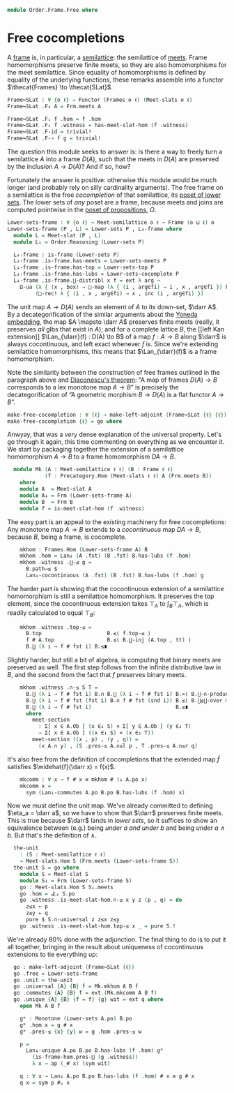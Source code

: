 <!--
```agda
{-# OPTIONS --lossy-unification -vtc.decl:5 -vtactic.hlevel:30 #-}
open import Cat.Functor.Subcategory
open import Cat.Functor.Adjoint
open import Cat.Prelude

open import Data.Bool

open import Order.Instances.Lower.Cocompletion
open import Order.Instances.Pointwise
open import Order.Semilattice.Meet
open import Order.Instances.Lower
open import Order.Diagram.Glb
open import Order.Diagram.Lub
open import Order.Frame
open import Order.Base

import Order.Semilattice.Meet.Reasoning as Meet-slat
import Order.Frame.Reasoning as Frm
import Order.Reasoning

```
-->

```agda
module Order.Frame.Free where
```

# Free cocompletions

A [frame] is, in particular, a [semilattice]: the semilattice of
[meets]. Frame homomorphisms preserve finite meets, so they are also
homomorphisms for the meet semilattice. Since equality of homomorphisms
is defined by equality of the underlying functions, these remarks
assemble into a functor $\thecat{Frames} \to \thecat{SLat}$.

[frame]: Order.Frame.html
[semilattice]: Order.Semilattice.html
[meets]: Order.Diagram.Glb.html

<!--
```agda
open Functor
open Subcat-hom
open make-left-adjoint
open is-frame-hom
```
-->

```agda
Frame↪SLat : ∀ {o ℓ} → Functor (Frames o ℓ) (Meet-slats o ℓ)
Frame↪SLat .F₀ A = Frm.meets A

Frame↪SLat .F₁ f .hom = f .hom
Frame↪SLat .F₁ f .witness = has-meet-slat-hom (f .witness)
Frame↪SLat .F-id = trivial!
Frame↪SLat .F-∘ f g = trivial!
```

The question this module seeks to answer is: is there a way to freely
turn a semilattice $A$ into a frame $D(A)$, such that the meets in
$D(A)$ are preserved by the inclusion $A \to D(A)$? And if so, how?

Fortunately the answer is positive: otherwise this module would be much
longer (and probably rely on silly cardinality arguments). The free
frame on a semilattice is the free _cocompletion_ of that semilattice,
its [poset of lower sets][low]. The lower sets of _any_ poset are a
frame, because meets and joins are computed pointwise in the [poset of
propositions], $\Omega$.

[poset of propositions]: Order.Instances.Props.html
[low]: Order.Instances.Lower.html

```agda
Lower-sets-frame : ∀ {o ℓ} → Meet-semilattice o ℓ → Frame (o ⊔ ℓ) o
Lower-sets-frame (P , L) = Lower-sets P , L↓-frame where
  module L = Meet-slat (P , L)
  module L↓ = Order.Reasoning (Lower-sets P)

  L↓-frame : is-frame (Lower-sets P)
  L↓-frame .is-frame.has-meets = Lower-sets-meets P
  L↓-frame .is-frame.has-top = Lower-sets-top P
  L↓-frame .is-frame.has-lubs = Lower-sets-cocomplete P
  L↓-frame .is-frame.⋃-distribl x f = ext λ arg →
    Ω-ua (λ { (x , box) → □-map (λ { (i , arg∈fi) → i , x , arg∈fi }) box })
         (□-rec! λ { (i , x , arg∈fi) → x , inc (i , arg∈fi) })
```

The unit map $A \to D(A)$ sends an element of $A$ to its down-set,
$\darr A$. By a decategorification of the similar arguments about the
[Yoneda embedding], the map $A \mapsto \darr A$ preserves finite meets
(really, it preserves _all_ glbs that exist in $A$); and for a complete
lattice $B$, the [[left Kan extension]] $\Lan_{\darr}(f) : D(A) \to B$ of
a map $f : A \to B$ along $\darr$ is always cocontinuous, and left exact
whenever $f$ is. Since we're extending semilattice homomorphisms, this
means that $\Lan_{\darr}(f)$ is a frame homomorphism.

[Yoneda embedding]: Cat.Functor.Hom.html#the-yoneda-embedding

Note the similarity between the construction of free frames outlined in
the paragraph above and [Diaconescu's theorem]: “A map of frames $D(A)
\to B$ corresponds to a lex monotone map $A \to B$” is precisely the
decategorification of “A geometric morphism $B \to D(A)$ is a flat
functor $A \to B$”.

[Diaconescu's theorem]: Topoi.Classifying.Diaconescu.html


```agda
make-free-cocompletion : ∀ {ℓ} → make-left-adjoint (Frame↪SLat {ℓ} {ℓ})
make-free-cocompletion {ℓ} = go where
```

Anwyay, that was a _very_ dense explanation of the universal property.
Let's go through it again, this time commenting on everything as we
encounter it. We start by packaging together the extension of a
semilattice homomorphism $A \to B$ to a frame homomorphism $DA \to B$.

```agda
  module Mk (A : Meet-semilattice ℓ ℓ) (B : Frame ℓ ℓ)
            (f : Precategory.Hom (Meet-slats ℓ ℓ) A (Frm.meets B))
    where
    module A  = Meet-slat A
    module A↓ = Frm (Lower-sets-frame A)
    module B  = Frm B
    module f = is-meet-slat-hom (f .witness)
```

The easy part is an appeal to the existing machinery for free
cocompletions: Any monotone map $A \to B$ extends to a _cocontinuous_
map $DA \to B$, because $B$, being a frame, is cocomplete.

```agda
    mkhom : Frames.Hom (Lower-sets-frame A) B
    mkhom .hom = Lan↓ (A .fst) (B .fst) B.has-lubs (f .hom)
    mkhom .witness .⋃-≤ g =
      B.path→≤ $
      Lan↓-cocontinuous (A .fst) (B .fst) B.has-lubs (f .hom) g
```

The harder part is showing that the cocontinuous extension of a
semilattice homomorphism is still a semilattice homomorphism. It
preserves the top element, since the cocontinuous extension takes
$\top_A$ to $\int_{B} \top_A$, which is readily calculated to
equal $\top_B$:

```agda
    mkhom .witness .top-≤ =
      B.top                     B.≤⟨ f.top-≤ ⟩
      f # A.top                 B.≤⟨ B.⋃-inj (A.top , tt) ⟩
      B.⋃ (λ i → f # fst i) B.≤∎
```

Slightly harder, but still a bit of algebra, is computing that binary
meets are preserved as well. The first step follows from the infinite
distributive law in $B$, and the second from the fact that $f$ preserves
binary meets.

```agda
    mkhom .witness .∩-≤ S T =
      B.⋃ (λ i → f # fst i) B.∩ B.⋃ (λ i → f # fst i) B.=⟨ B.⋃-∩-product (λ i → hom f # fst i) (λ i → hom f # fst i) ⟩
      B.⋃ (λ i → f # fst (fst i) B.∩ f # fst (snd i)) B.≤⟨ B.⋃≤⋃-over meet-section (λ i → f.∩-≤ _ _) ⟩
      B.⋃ (λ i → f # fst i)                           B.≤∎
      where
        meet-section
          : Σ[ x ∈ A.Ob ] (x ∈↓ S) × Σ[ y ∈ A.Ob ] (y ∈↓ T)
          → Σ[ x ∈ A.Ob ] ((x ∈↓ S) × (x ∈↓ T))
        meet-section ((x , p) , (y , q)) =
          (x A.∩ y) , (S .pres-≤ A.∩≤l p , T .pres-≤ A.∩≤r q)
```

It's also free from the definition of cocompletions that the extended
map $\widehat{f}$ satisfies $\widehat{f}(\darr x) = f(x)$.

```agda
    mkcomm : ∀ x → f # x ≡ mkhom # (↓ A.po x)
    mkcomm x =
      sym (Lan↓-commutes A.po B.po B.has-lubs (f .hom) x)
```

Now we must define the unit map. We've already committed to defining
$\eta_a = \darr a$, so we have to show that $\darr$ preserves finite
meets. This is true because $\darr$ lands in _lower sets_, so it
suffices to show an equivalence between (e.g.) being _under $a$ and
under $b$_ and being _under $a \land b$_. But that's the definition of
$\land$.

```agda
  the-unit
    : (S : Meet-semilattice ℓ ℓ)
    → Meet-slats.Hom S (Frm.meets (Lower-sets-frame S))
  the-unit S = go where
    module S = Meet-slat S
    module S↓ = Frm (Lower-sets-frame S)
    go : Meet-slats.Hom S S↓.meets
    go .hom = よₚ S.po
    go .witness .is-meet-slat-hom.∩-≤ x y z (p , q) = do
      z≤x ← p
      z≤y ← q
      pure $ S.∩-universal z z≤x z≤y
    go .witness .is-meet-slat-hom.top-≤ x _ = pure S.!
```

We're already 80% done with the adjunction. The final thing to do is to
put it all together, bringing in the result about uniqueness of
cocontinuous extensions to tie everything up:

```agda
  go : make-left-adjoint (Frame↪SLat {ℓ})
  go .free = Lower-sets-frame
  go .unit = the-unit
  go .universal {A} {B} f = Mk.mkhom A B f
  go .commutes {A} {B} f = ext (Mk.mkcomm A B f)
  go .unique {A} {B} {f = f} {g} wit = ext q where
    open Mk A B f

    gᵐ : Monotone (Lower-sets A.po) B.po
    gᵐ .hom x = g # x
    gᵐ .pres-≤ {x} {y} w = g .hom .pres-≤ w

    p =
      Lan↓-unique A.po B.po B.has-lubs (f .hom) gᵐ
        (is-frame-hom.pres-⋃ (g .witness))
        λ x → ap (_# x) (sym wit)

    q : ∀ x → Lan↓ A.po B.po B.has-lubs (f .hom) # x ≡ g # x
    q x = sym p #ₚ x
```

